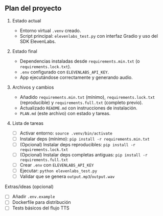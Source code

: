 ## Plan del proyecto

1. Estado actual
   - Entorno virtual `.venv` creado.
   - Script principal: `elevenlabs_test.py` con interfaz Gradio y uso del SDK ElevenLabs.

2. Estado final
   - Dependencias instaladas desde `requirements.min.txt` (o `requirements.lock.txt`).
   - `.env` configurado con `ELEVENLABS_API_KEY`.
   - App ejecutándose correctamente y generando audio.

3. Archivos y cambios
   - Añadido `requirements.min.txt` (mínimo), `requirements.lock.txt` (reproducible) y `requirements.full.txt` (completo previo).
   - Actualizado `README.md` con instrucciones de instalación.
   - `PLAN.md` (este archivo) con estado y tareas.

4. Lista de tareas
   - [ ] Activar entorno: `source .venv/bin/activate`
   - [ ] Instalar deps (mínimo): `pip install -r requirements.min.txt`
   - [ ] (Opcional) Instalar deps reproducibles: `pip install -r requirements.lock.txt`
   - [ ] (Opcional) Instalar deps completas antiguas: `pip install -r requirements.full.txt`
   - [ ] Crear `.env` con `ELEVENLABS_API_KEY`
   - [ ] Ejecutar: `python elevenlabs_test.py`
   - [ ] Validar que se genera `output.mp3`/`output.wav`

Extras/ideas (opcional)
   - [ ] Añadir `.env.example`
   - [ ] Dockerfile para distribución
   - [ ] Tests básicos del flujo TTS
